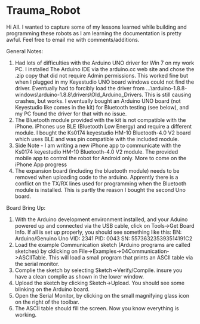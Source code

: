 # Trauma_Robot

Hi All. I wanted to capture some of my lessons learned while building and programming these robots as I am learning the documentation is pretty awful. Feel free to email me with comments/additions.

General Notes:
1. Had lots of difficulties with the Arduino UNO driver for Win 7 on my work PC. I installed The Arduino IDE via the arduino.cc web site and chose the .zip copy that did not require Admin permissions. This worked fine but when I plugged in my Keyestudio UNO board windows could not find the driver.  Eventually had to forcibly load the driver from ...\arduino-1.8.8-windows\arduino-1.8.8\drivers\Old_Arduino_Drivers. This is still causing crashes, but works. I eventually bought an Arduino UNO board (not Keyestudio like comes in the kit) for Bluetooth testing (see below), and my PC found the driver for that with no issue. 
2. The Bluetooth module provided with the kit is not compatible with the iPhone. iPhones use BLE (Bluetooth Low Energy) and require a different module. I bought the Ks0174 keyestudio HM-10 Bluetooth-4.0 V2 board which uses BLE and was pin compatible with the included module. 
3. Side Note - I am writing a new iPhone app to communicate with the Ks0174 keyestudio HM-10 Bluetooth-4.0 V2 module. The provided mobile app to control the robot for Android only. More to come on the iPhone App progress
4. The expansion board (including the bluetooth module) needs to be removed when uploading code to the arduino. Apprently there is a conflict on the TX/RX lines used for programming when the Bluetooth module is installed. This is partly the reason I bought the second Uno board.  

Board Bring Up:
1. With the Arduino development environment installed, and your Aduino powered up and connected via the USB cable, click on Tools->Get Board Info. If all is set up properly, you should see something like this:
BN: Arduino/Genuino Uno
VID: 2341
PID: 0043
SN: 557363235393514191C2 
2. Load the example Communication sketch (Arduino programs are called sketches) by cklicking on File->Examples->04Communication->ASCIITable. This will load a small program that prints an ASCII table via the serial monitor. 
2. Complie the sketch by selecting Sketch->Verify/Compile. insure you have a clean complie as shown in the lower window.
3. Upload the sketch by clicking Sketch->Upload. You should see some blinking on the Arduino board. 
4. Open the Serial Monitor, by clicking on the small magnifying glass icon on the right of the toolbar. 
5. The ASCII table should fill the screen. Now you know everything is working. 

